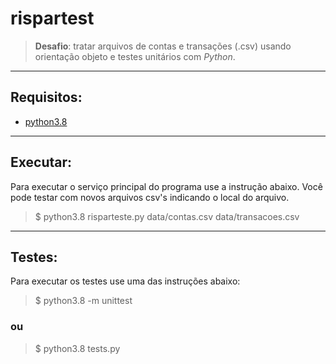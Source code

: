 # rispartest

>__Desafio__: tratar arquivos de contas e transações (.csv) usando orientação objeto e testes unitários com _Python_.
***
## Requisitos:
 - [python3.8](https://devdocs.io/python~3.8/)
***
## Executar:
Para executar o serviço principal do programa use a instrução abaixo. Você pode testar com novos arquivos csv's indicando o local do arquivo.
> $ python3.8 risparteste.py data/contas.csv data/transacoes.csv
***
## Testes:
Para executar os testes use uma das instruções abaixo:
> $ python3.8 -m unittest
### ou
> $ python3.8 tests.py

